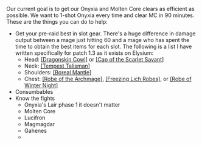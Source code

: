 Our current goal is to get our Onyxia and Molten Core clears as efficient as possible.  We want to 1-shot Onyxia every time and clear MC in 90 minutes.  These are the things you can do to help:

  * Get your pre-raid best in slot gear.  There's a huge difference in damage output between a mage just hitting 60 and a mage who has spent the time to obtain the best items for each slot.  The following is a list I have written specifically for patch 1.3 as it exists on Elysium:
    * Head: [\[Dragonskin Cowl\]](http://db.vanillagaming.org/?item=22225) or [\[Cap of the Scarlet Savant\]](http://db.vanillagaming.org/?item=12752)
    * Neck: [\[Tempest Talisman\]](http://db.vanillagaming.org/?item=18317)
    * Shoulders: [\[Boreal Mantle\]](http://db.vanillagaming.org/?item=11782)
    * Chest: [\[Robe of the Archmage\]](http://db.vanillagaming.org/?item=14152), [\[Freezing Lich Robes\]](http://db.vanillagaming.org/?item=14340), or [\[Robe of Winter Night\]](http://db.vanillagaming.org/?item=14136)
  * Consumbables
  * Know the fights
     * Onyxia's Lair
        phase 1 it doesn't matter 
     * Molten Core
      * Lucifron
      * Magmagdar
      * Gahenes
      * 



